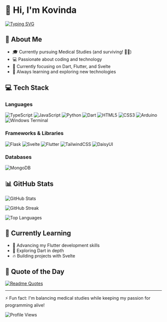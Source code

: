 # 👋 Hi, I'm Kovinda

[![Typing SVG](https://readme-typing-svg.herokuapp.com?font=Fira+Code&pause=1000&random=false&width=435&lines=Full+Stack+Developer;Medical+Student)](https://git.io/typing-svg)

## 🚀 About Me
- 🎓 Currently pursuing Medical Studies (and surviving! 😵‍💫)
- 💻 Passionate about coding and technology
- 🌱 Currently focusing on Dart, Flutter, and Svelte
- 🔭 Always learning and exploring new technologies

## 💻 Tech Stack

### Languages
![TypeScript](https://img.shields.io/badge/typescript-%23007ACC.svg?style=for-the-badge&logo=typescript&logoColor=white)
![JavaScript](https://img.shields.io/badge/javascript-%23323330.svg?style=for-the-badge&logo=javascript&logoColor=%23F7DF1E)
![Python](https://img.shields.io/badge/python-3670A0?style=for-the-badge&logo=python&logoColor=ffdd54)
![Dart](https://img.shields.io/badge/dart-%230175C2.svg?style=for-the-badge&logo=dart&logoColor=white)
![HTML5](https://img.shields.io/badge/html5-%23E34F26.svg?style=for-the-badge&logo=html5&logoColor=white)
![CSS3](https://img.shields.io/badge/css3-%231572B6.svg?style=for-the-badge&logo=css3&logoColor=white)
![Arduino](https://img.shields.io/badge/-Arduino-00979D?style=for-the-badge&logo=Arduino&logoColor=white)
![Windows Terminal](https://img.shields.io/badge/Windows%20Terminal-%234D4D4D.svg?style=for-the-badge&logo=windows-terminal&logoColor=white)

### Frameworks & Libraries
![Flask](https://img.shields.io/badge/flask-%23000.svg?style=for-the-badge&logo=flask&logoColor=white)
![Svelte](https://img.shields.io/badge/svelte-%23f1413d.svg?style=for-the-badge&logo=svelte&logoColor=white)
![Flutter](https://img.shields.io/badge/Flutter-%2302569B.svg?style=for-the-badge&logo=Flutter&logoColor=white)
![TailwindCSS](https://img.shields.io/badge/tailwindcss-%2338B2AC.svg?style=for-the-badge&logo=tailwind-css&logoColor=white)
![DaisyUI](https://img.shields.io/badge/daisyui-5A0EF8?style=for-the-badge&logo=daisyui&logoColor=white)

### Databases
![MongoDB](https://img.shields.io/badge/MongoDB-%234ea94b.svg?style=for-the-badge&logo=mongodb&logoColor=white)

## 📊 GitHub Stats

![GitHub Stats](https://github-readme-stats.vercel.app/api?username=Kovinda&theme=radical&hide_border=false&include_all_commits=false&count_private=false)

![GitHub Streak](https://github-readme-streak-stats.herokuapp.com/?user=Kovinda&theme=radical&hide_border=false)

![Top Languages](https://github-readme-stats.vercel.app/api/top-langs/?username=Kovinda&theme=radical&hide_border=false&include_all_commits=false&count_private=false&layout=compact)

## 🌱 Currently Learning
- 📱 Advancing my Flutter development skills
- 🎯 Exploring Dart in depth
- 🔥 Building projects with Svelte

## 💭 Quote of the Day
[![Readme Quotes](https://quotes-github-readme.vercel.app/api?type=horizontal&theme=radical)](https://github.com/piyushsuthar/github-readme-quotes)

---
⚡ Fun fact: I'm balancing medical studies while keeping my passion for programming alive! 

![Profile Views](https://komarev.com/ghpvc/?username=Kovinda&color=blueviolet)
